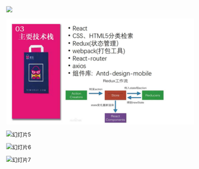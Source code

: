 # 
![](C:\Users\as\Desktop\余恺维-移动端\mibeiAPP\img\移动端—余恺维\幻灯片3.jpg)

![幻灯片4](img\移动端—余恺维\幻灯片4.jpg)

![幻灯片5](C:\Users\as\Desktop\余恺维-移动端\mibeiAPP\img\移动端—余恺维\幻灯片5.jpg)

![幻灯片6](C:\Users\as\Desktop\余恺维-移动端\mibeiAPP\img\移动端—余恺维\幻灯片6.jpg)

![幻灯片7](C:\Users\as\Desktop\余恺维-移动端\mibeiAPP\img\移动端—余恺维\幻灯片7.jpg)
